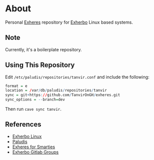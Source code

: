 # About

Personal [Exheres](https://www.exherbolinux.org/docs/eapi/exheres-for-smarties.html) repository for [Exherbo](https://www.exherbolinux.org) Linux based systems.

## Note

Currently, it's a boilerplate repository.

## Using This Repository

Edit `/etc/paludis/repositories/tanvir.conf` and include the following:

```r
format = e
location = /var/db/paludis/repositories/tanvir
sync = git+https://github.com/TanvirOnGH/exheres.git
sync_options = --branch=dev
```

Then run `cave sync tanvir`.

## References

- [Exherbo Linux](https://www.exherbolinux.org)
- [Paludis](https://paludis.exherbolinux.org)
- [Exheres for Smarties](https://www.exherbolinux.org/docs/eapi/exheres-for-smarties.html)
- [Exherbo Gitlab Groups](https://gitlab.exherbo.org/explore/groups)
